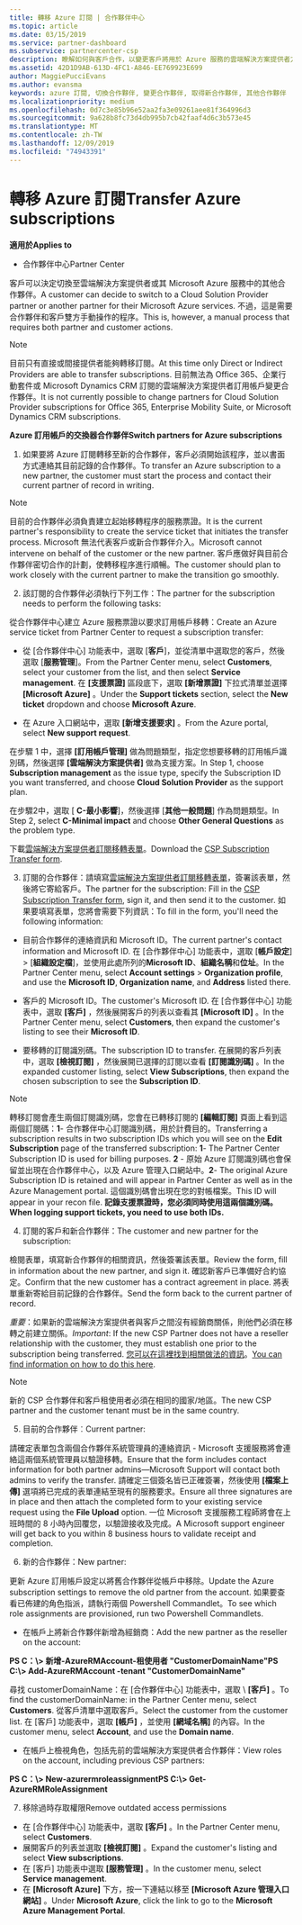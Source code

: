 ```yaml
---
title: 轉移 Azure 訂閱 | 合作夥伴中心
ms.topic: article
ms.date: 03/15/2019
ms.service: partner-dashboard
ms.subservice: partnercenter-csp
description: 瞭解如何與客戶合作，以變更客戶將用於 Azure 服務的雲端解決方案提供者方案中的哪個合作夥伴。
ms.assetid: 42D1D9AB-613D-4FC1-A846-EE769923E699
author: MaggiePucciEvans
ms.author: evansma
keywords: azure 訂閱, 切換合作夥伴, 變更合作夥伴, 取得新合作夥伴, 其他合作夥伴
ms.localizationpriority: medium
ms.openlocfilehash: 0d7c3e85b96e52aa2fa3e09261aee81f364996d3
ms.sourcegitcommit: 9a628b8fc73d4db995b7cb42faaf4d6c3b573e45
ms.translationtype: MT
ms.contentlocale: zh-TW
ms.lasthandoff: 12/09/2019
ms.locfileid: "74943391"
---
```

# <a name="transfer-azure-subscriptions"></a><span data-ttu-id="9b559-104">轉移 Azure 訂閱</span><span class="sxs-lookup"><span data-stu-id="9b559-104">Transfer Azure subscriptions</span></span> 

<span data-ttu-id="9b559-105">**適用於**</span><span class="sxs-lookup"><span data-stu-id="9b559-105">**Applies to**</span></span>

-  <span data-ttu-id="9b559-106">合作夥伴中心</span><span class="sxs-lookup"><span data-stu-id="9b559-106">Partner Center</span></span>

<span data-ttu-id="9b559-107">客戶可以決定切換至雲端解決方案提供者或其 Microsoft Azure 服務中的其他合作夥伴。</span><span class="sxs-lookup"><span data-stu-id="9b559-107">A customer can decide to switch to a Cloud Solution Provider partner or another partner for their Microsoft Azure services.</span></span> <span data-ttu-id="9b559-108">不過，這是需要合作夥伴和客戶雙方手動操作的程序。</span><span class="sxs-lookup"><span data-stu-id="9b559-108">This is, however, a manual process that requires both partner and customer actions.</span></span>

>[!Note]  
><span data-ttu-id="9b559-109">目前只有直接或間接提供者能夠轉移訂閱。</span><span class="sxs-lookup"><span data-stu-id="9b559-109">At this time only Direct or Indirect Providers are able to transfer subscriptions.</span></span>
><span data-ttu-id="9b559-110">目前無法為 Office 365、企業行動套件或 Microsoft Dynamics CRM 訂閱的雲端解決方案提供者訂用帳戶變更合作夥伴。</span><span class="sxs-lookup"><span data-stu-id="9b559-110">It is not currently possible to change partners for Cloud Solution Provider subscriptions for Office 365, Enterprise Mobility Suite, or Microsoft Dynamics CRM subscriptions.</span></span>



<span data-ttu-id="9b559-111">**Azure 訂用帳戶的交換器合作夥伴**</span><span class="sxs-lookup"><span data-stu-id="9b559-111">**Switch partners for Azure subscriptions**</span></span>

1. <span data-ttu-id="9b559-112">如果要將 Azure 訂閱轉移至新的合作夥伴，客戶必須開始該程序，並以書面方式連絡其目前記錄的合作夥伴。</span><span class="sxs-lookup"><span data-stu-id="9b559-112">To transfer an Azure subscription to a new partner, the customer must start the process and contact their current partner of record in writing.</span></span> 
>[!Note]
><span data-ttu-id="9b559-113">目前的合作夥伴必須負責建立起始移轉程序的服務票證。</span><span class="sxs-lookup"><span data-stu-id="9b559-113">It is the current partner's responsibility to create the service ticket that initiates the transfer process.</span></span> <span data-ttu-id="9b559-114">Microsoft 無法代表客戶或新合作夥伴介入。</span><span class="sxs-lookup"><span data-stu-id="9b559-114">Microsoft cannot intervene on behalf of the customer or the new partner.</span></span> <span data-ttu-id="9b559-115">客戶應做好與目前合作夥伴密切合作的計劃，使轉移程序進行順暢。</span><span class="sxs-lookup"><span data-stu-id="9b559-115">The customer should plan to work closely with the current partner to make the transition go smoothly.</span></span>

2. <span data-ttu-id="9b559-116">該訂閱的合作夥伴必須執行下列工作：</span><span class="sxs-lookup"><span data-stu-id="9b559-116">The partner for the subscription needs to perform the following tasks:</span></span>

<span data-ttu-id="9b559-117">從合作夥伴中心建立 Azure 服務票證以要求訂用帳戶移轉：</span><span class="sxs-lookup"><span data-stu-id="9b559-117">Create an Azure service ticket from Partner Center to request a subscription transfer:</span></span>
-   <span data-ttu-id="9b559-118">從 [合作夥伴中心] 功能表中，選取 [**客戶**]，並從清單中選取您的客戶，然後選取 [**服務管理**]。</span><span class="sxs-lookup"><span data-stu-id="9b559-118">From the Partner Center menu, select **Customers**, select your customer from the list, and then select **Service management**.</span></span> <span data-ttu-id="9b559-119">在 **\[支援票證\]** 區段底下，選取 **\[新增票證\]** 下拉式清單並選擇 **\[Microsoft Azure\]** 。</span><span class="sxs-lookup"><span data-stu-id="9b559-119">Under the **Support tickets** section, select the **New ticket** dropdown and choose **Microsoft Azure**.</span></span>

-   <span data-ttu-id="9b559-120">在 Azure 入口網站中，選取 **\[新增支援要求\]** 。</span><span class="sxs-lookup"><span data-stu-id="9b559-120">From the Azure portal, select **New support request**.</span></span>

<span data-ttu-id="9b559-121">在步驟 1 中，選擇 **\[訂用帳戶管理\]** 做為問題類型，指定您想要移轉的訂用帳戶識別碼，然後選擇 **\[雲端解決方案提供者\]** 做為支援方案。</span><span class="sxs-lookup"><span data-stu-id="9b559-121">In Step 1, choose **Subscription management** as the issue type, specify the Subscription ID you want transferred, and choose **Cloud Solution Provider** as the support plan.</span></span>

<span data-ttu-id="9b559-122">在步驟2中，選取 [ **C-最小影響**]，然後選擇 [**其他一般問題**] 作為問題類型。</span><span class="sxs-lookup"><span data-stu-id="9b559-122">In Step 2, select **C-Minimal impact** and choose **Other General Questions** as the problem type.</span></span>

<span data-ttu-id="9b559-123">下載[雲端解決方案提供者訂閱移轉表單](https://assets.windowsphone.com/5222c408-e546-4e01-b72a-2ec7d4c43d57/CSP_Subscription_Transfer_Form_Azure_InvariantCulture_Default.zip)。</span><span class="sxs-lookup"><span data-stu-id="9b559-123">Download the [CSP Subscription Transfer form](https://assets.windowsphone.com/5222c408-e546-4e01-b72a-2ec7d4c43d57/CSP_Subscription_Transfer_Form_Azure_InvariantCulture_Default.zip).</span></span>

3. <span data-ttu-id="9b559-124">訂閱的合作夥伴：請填寫[雲端解決方案提供者訂閱移轉表單](https://assets.windowsphone.com/5222c408-e546-4e01-b72a-2ec7d4c43d57/CSP_Subscription_Transfer_Form_Azure_InvariantCulture_Default.zip)，簽署該表單，然後將它寄給客戶。</span><span class="sxs-lookup"><span data-stu-id="9b559-124">The partner for the subscription: Fill in the [CSP Subscription Transfer form](https://assets.windowsphone.com/5222c408-e546-4e01-b72a-2ec7d4c43d57/CSP_Subscription_Transfer_Form_Azure_InvariantCulture_Default.zip), sign it, and then send it to the customer.</span></span> <span data-ttu-id="9b559-125">如果要填寫表單，您將會需要下列資訊：</span><span class="sxs-lookup"><span data-stu-id="9b559-125">To fill in the form, you'll need the following information:</span></span>

- <span data-ttu-id="9b559-126">目前合作夥伴的連絡資訊和 Microsoft ID。</span><span class="sxs-lookup"><span data-stu-id="9b559-126">The current partner's contact information and Microsoft ID.</span></span> <span data-ttu-id="9b559-127">在 [合作夥伴中心] 功能表中，選取 [**帳戶設定**] &gt; [**組織設定檔**]，並使用此處所列的**Microsoft ID**、**組織名稱**和**位址**。</span><span class="sxs-lookup"><span data-stu-id="9b559-127">In the Partner Center menu, select **Account settings** &gt; **Organization profile**, and use the **Microsoft ID**, **Organization name**, and **Address** listed there.</span></span>

- <span data-ttu-id="9b559-128">客戶的 Microsoft ID。</span><span class="sxs-lookup"><span data-stu-id="9b559-128">The customer's Microsoft ID.</span></span> <span data-ttu-id="9b559-129">在 \[合作夥伴中心\] 功能表中，選取 **\[客戶\]** ，然後展開客戶的列表以查看其 **\[Microsoft ID\]** 。</span><span class="sxs-lookup"><span data-stu-id="9b559-129">In the Partner Center menu, select **Customers**, then expand the customer's listing to see their **Microsoft ID**.</span></span>

- <span data-ttu-id="9b559-130">要移轉的訂閱識別碼。</span><span class="sxs-lookup"><span data-stu-id="9b559-130">The subscription ID to transfer.</span></span> <span data-ttu-id="9b559-131">在展開的客戶列表中，選取 **\[檢視訂閱\]** ，然後展開已選擇的訂閱以查看 **\[訂閱識別碼\]** 。</span><span class="sxs-lookup"><span data-stu-id="9b559-131">In the expanded customer listing, select **View Subscriptions**, then expand the chosen subscription to see the **Subscription ID**.</span></span>

>[!Note]
><span data-ttu-id="9b559-132">轉移訂閱會產生兩個訂閱識別碼，您會在已轉移訂閱的 **\[編輯訂閱\]** 頁面上看到這兩個訂閱碼：**1**- 合作夥伴中心訂閱識別碼，用於計費目的。</span><span class="sxs-lookup"><span data-stu-id="9b559-132">Transferring a subscription results in two subscription IDs which you will see on the **Edit Subscription** page of the transferred subscription: **1**- The Partner Center Subscription ID is used for billing purposes.</span></span> 
<span data-ttu-id="9b559-133">**2** - 原始 Azure 訂閱識別碼也會保留並出現在合作夥伴中心，以及 Azure 管理入口網站中。</span><span class="sxs-lookup"><span data-stu-id="9b559-133">**2**-  The original Azure Subscription ID is retained and will appear in Partner Center as well as in the Azure Management portal.</span></span> <span data-ttu-id="9b559-134">這個識別碼會出現在您的對帳檔案。</span><span class="sxs-lookup"><span data-stu-id="9b559-134">This ID will appear in your recon file.</span></span>  <span data-ttu-id="9b559-135">**記錄支援票證時，您必須同時使用這兩個識別碼。**</span><span class="sxs-lookup"><span data-stu-id="9b559-135">**When logging support tickets, you need to use both IDs.**</span></span>

4. <span data-ttu-id="9b559-136">訂閱的客戶和新合作夥伴：</span><span class="sxs-lookup"><span data-stu-id="9b559-136">The customer and new partner for the subscription:</span></span>

<span data-ttu-id="9b559-137">檢閱表單，填寫新合作夥伴的相關資訊，然後簽署該表單。</span><span class="sxs-lookup"><span data-stu-id="9b559-137">Review the form, fill in information about the new partner, and sign it.</span></span> <span data-ttu-id="9b559-138">確認新客戶已準備好合約協定。</span><span class="sxs-lookup"><span data-stu-id="9b559-138">Confirm that the new customer has a contract agreement in place.</span></span> <span data-ttu-id="9b559-139">將表單重新寄給目前記錄的合作夥伴。</span><span class="sxs-lookup"><span data-stu-id="9b559-139">Send the form back to the current partner of record.</span></span>

<span data-ttu-id="9b559-140">*重要*：如果新的雲端解決方案提供者與客戶之間沒有經銷商關係，則他們必須在移轉之前建立關係。</span><span class="sxs-lookup"><span data-stu-id="9b559-140">*Important*: If the new CSP Partner does not have a reseller relationship with the customer, they must establish one prior to the subscription being transferred.</span></span> <span data-ttu-id="9b559-141">[您可以在這裡找到相關做法的資訊](request-a-relationship-with-a-customer.md)。</span><span class="sxs-lookup"><span data-stu-id="9b559-141">[You can find information on how to do this here](request-a-relationship-with-a-customer.md).</span></span>

>[!Note]
><span data-ttu-id="9b559-142">新的 CSP 合作夥伴和客戶租使用者必須在相同的國家/地區。</span><span class="sxs-lookup"><span data-stu-id="9b559-142">The new CSP partner and the customer tenant must be in the same country.</span></span> 

5. <span data-ttu-id="9b559-143">目前的合作夥伴︰</span><span class="sxs-lookup"><span data-stu-id="9b559-143">Current partner:</span></span>

<span data-ttu-id="9b559-144">請確定表單包含兩個合作夥伴系統管理員的連絡資訊 - Microsoft 支援服務將會連絡這兩個系統管理員以驗證移轉。</span><span class="sxs-lookup"><span data-stu-id="9b559-144">Ensure that the form includes contact information for both partner admins—Microsoft Support will contact both admins to verify the transfer.</span></span> <span data-ttu-id="9b559-145">請確定三個簽名皆已正確簽署，然後使用 **\[檔案上傳\]** 選項將已完成的表單連結至現有的服務要求。</span><span class="sxs-lookup"><span data-stu-id="9b559-145">Ensure all three signatures are in place and then attach the completed form to your existing service request using the **File Upload** option.</span></span> <span data-ttu-id="9b559-146">一位 Microsoft 支援服務工程師將會在上班時間的 8 小時內回覆您，以驗證接收及完成。</span><span class="sxs-lookup"><span data-stu-id="9b559-146">A Microsoft support engineer will get back to you within 8 business hours to validate receipt and completion.</span></span>

6. <span data-ttu-id="9b559-147">新的合作夥伴：</span><span class="sxs-lookup"><span data-stu-id="9b559-147">New partner:</span></span>

<span data-ttu-id="9b559-148">更新 Azure 訂用帳戶設定以將舊合作夥伴從帳戶中移除。</span><span class="sxs-lookup"><span data-stu-id="9b559-148">Update the Azure subscription settings to remove the old partner from the account.</span></span> <span data-ttu-id="9b559-149">如果要查看已佈建的角色指派，請執行兩個 Powershell Commandlet。</span><span class="sxs-lookup"><span data-stu-id="9b559-149">To see which role assignments are provisioned, run two Powershell Commandlets.</span></span>

-   <span data-ttu-id="9b559-150">在帳戶上將新合作夥伴新增為經銷商：</span><span class="sxs-lookup"><span data-stu-id="9b559-150">Add the new partner as the reseller on the account:</span></span>

<span data-ttu-id="9b559-151">**PS C：\\&gt; 新增-AzureRMAccount-租使用者 "CustomerDomainName"**</span><span class="sxs-lookup"><span data-stu-id="9b559-151">**PS C:\\&gt; Add-AzureRMAccount -tenant "CustomerDomainName"**</span></span>

<span data-ttu-id="9b559-152">尋找 customerDomainName：在 \[合作夥伴中心\] 功能表中，選取 \ **[客戶\]** 。</span><span class="sxs-lookup"><span data-stu-id="9b559-152">To find the customerDomainName: in the Partner Center menu, select **Customers**.</span></span> <span data-ttu-id="9b559-153">從客戶清單中選取客戶。</span><span class="sxs-lookup"><span data-stu-id="9b559-153">Select the customer from the customer list.</span></span> <span data-ttu-id="9b559-154">在 \[客戶\] 功能表中，選取 **\[帳戶\]** ，並使用 **\[網域名稱\]** 的內容。</span><span class="sxs-lookup"><span data-stu-id="9b559-154">In the customer menu, select **Account**, and use the **Domain name**.</span></span>

-   <span data-ttu-id="9b559-155">在帳戶上檢視角色，包括先前的雲端解決方案提供者合作夥伴：</span><span class="sxs-lookup"><span data-stu-id="9b559-155">View roles on the account, including previous CSP partners:</span></span>

<span data-ttu-id="9b559-156">**PS C：\\&gt; New-azurermroleassignment**</span><span class="sxs-lookup"><span data-stu-id="9b559-156">**PS C:\\&gt; Get-AzureRMRoleAssignment**</span></span>

7. <span data-ttu-id="9b559-157">移除過時存取權限</span><span class="sxs-lookup"><span data-stu-id="9b559-157">Remove outdated access permissions</span></span>

-  <span data-ttu-id="9b559-158">在 \[合作夥伴中心\] 功能表中，選取 **\[客戶\]** 。</span><span class="sxs-lookup"><span data-stu-id="9b559-158">In the Partner Center menu, select **Customers**.</span></span> 
-  <span data-ttu-id="9b559-159">展開客戶的列表並選取 **\[檢視訂閱\]** 。</span><span class="sxs-lookup"><span data-stu-id="9b559-159">Expand the customer's listing and select **View subscriptions**.</span></span> 
-  <span data-ttu-id="9b559-160">在 \[客戶\] 功能表中選取 **\[服務管理\]** 。</span><span class="sxs-lookup"><span data-stu-id="9b559-160">In the customer menu, select **Service management**.</span></span> 
-  <span data-ttu-id="9b559-161">在 **\[Microsoft Azure\]** 下方，按一下連結以移至 **\[Microsoft Azure 管理入口網站\]** 。</span><span class="sxs-lookup"><span data-stu-id="9b559-161">Under **Microsoft Azure**, click the link to go to the **Microsoft Azure Management Portal**.</span></span>

 

 



